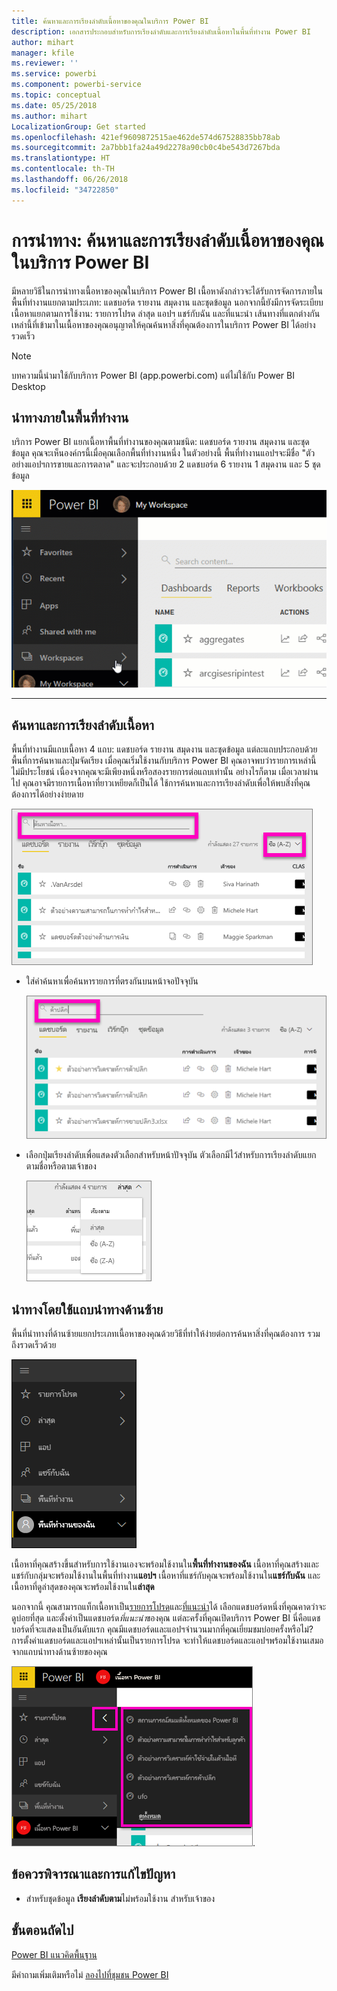 ```yaml
---
title: ค้นหาและการเรียงลำดับเนื้อหาของคุณในบริการ Power BI
description: เอกสารประกอบสำหรับการเรียงลำดับและการเรียงลำดับเนื้อหาในพื้นที่ทำงาน Power BI
author: mihart
manager: kfile
ms.reviewer: ''
ms.service: powerbi
ms.component: powerbi-service
ms.topic: conceptual
ms.date: 05/25/2018
ms.author: mihart
LocalizationGroup: Get started
ms.openlocfilehash: 421ef9609872515ae462de574d67528835bb78ab
ms.sourcegitcommit: 2a7bbb1fa24a49d2278a90cb0c4be543d7267bda
ms.translationtype: HT
ms.contentlocale: th-TH
ms.lasthandoff: 06/26/2018
ms.locfileid: "34722850"
---
```

# <a name="navigation-searching-finding-and-sorting-content-in-power-bi-service"></a>การนำทาง: ค้นหาและการเรียงลำดับเนื้อหาของคุณในบริการ Power BI
มีหลายวิธีในการนำทางเนื้อหาของคุณในบริการ Power BI เนื้อหาดังกล่าวจะได้รับการจัดการภายในพื้นที่ทำงานแยกตามประเภท: แดชบอร์ด รายงาน สมุดงาน และชุดข้อมูล  นอกจากนี้ยังมีการจัดระเบียบเนื้อหาแยกตามการใช้งาน: รายการโปรด ล่าสุด แอปฯ แชร์กับฉัน และที่แนะนำ เส้นทางที่แตกต่างกันเหล่านี้ที่เข้ามาในเนื้อหาของคุณอนุญาตให้คุณค้นหาสิ่งที่คุณต้องการในบริการ Power BI ได้อย่างรวดเร็ว  

>[!NOTE] 
>บทความนี้นำมาใช้กับบริการ Power BI (app.powerbi.com) แต่ไม่ใช้กับ Power BI Desktop

## <a name="navigation-within-workspaces"></a>นำทางภายในพื้นที่ทำงาน

บริการ Power BI แยกเนื้อหาพื้นที่ทำงานของคุณตามชนิด: แดชบอร์ด รายงาน สมุดงาน และชุดข้อมูล คุณจะเห็นองค์กรนี้เมื่อคุณเลือกพื้นที่ทำงานหนึ่ง ในตัวอย่างนี้ พื้นที่ทำงานแอปฯจะมีชื่อ "ตัวอย่างแอปฯการขายและการตลาด" และจะประกอบด้วย 2 แดชบอร์ด 6 รายงาน 1 สมุดงาน และ 5 ชุดข้อมูล

![วิดีโอ](media/service-navigation-search-filter-sort/workspaces.gif)

________________________________________

## <a name="searching-and-sorting-in-workspaces"></a>ค้นหาและการเรียงลำดับเนื้อหา
พื้นที่ทำงานมีแถบเนื้อหา 4 แถบ: แดชบอร์ด รายงาน สมุดงาน และชุดข้อมูล  แต่ละแถบประกอบด้วยพื้นที่การค้นหาและปุ่มจัดเรียง  เมื่อคุณเริ่มใช้งานกับบริการ Power BI คุณอาจพบว่ารายการเหล่านี้ไม่มีประโยชน์ เนื่องจากคุณจะมีเพียงหนึ่งหรือสองรายการต่อแถบเท่านั้น  อย่างไรก็ตาม เมื่อเวลาผ่านไป คุณอาจมีรายการเนื้อหาที่ยาวเหยียดก็เป็นได้  ใช้การค้นหาและการเรียงลำดับเพื่อให้พบสิ่งที่คุณต้องการได้อย่างง่ายดาย

![แถบแดชบอร์ด](media/service-navigation-search-filter-sort/power-bi-search-sort2.png)

* ใส่คำค้นหาเพื่อค้นหารายการที่ตรงกันบนหน้าจอปัจจุบัน
  
   ![ป้อนคำค้นหาที่นี่](media/service-navigation-search-filter-sort/power-bi-search2.png)
* เลือกปุ่มเรียงลำดับเพื่อแสดงตัวเลือกสำหรับหน้าปัจจุบัน ตัวเลือกมีไว้สำหรับการเรียงลำดับแยกตามชื่อหรือตามเจ้าของ
  
   ![จัดเรียงเมนู](media/service-navigation-search-filter-sort/power-bi-sort-alpha.png)

## <a name="navigation-using-the-left-navbar"></a>นำทางโดยใช้แถบนำทางด้านซ้าย
พื้นที่นำทางที่ด้านซ้ายแยกประเภทเนื้อหาของคุณด้วยวิธีที่ทำให้ง่ายต่อการค้นหาสิ่งที่คุณต้องการ รวมถึงรวดเร็วด้วย  

![พื้นที่นำทางด้านซ้าย](media/service-navigation-search-filter-sort/power-bi-newnav.png)



เนื้อหาที่คุณสร้างขึ้นสำหรับการใช้งานเองจะพร้อมใช้งานใน**พื้นที่ทำงานของฉัน** เนื้อหาที่คุณสร้างและแชร์กับกลุ่มจะพร้อมใช้งานในพื้นที่ทำงาน**แอปฯ** เนื้อหาที่แชร์กับคุณจะพร้อมใช้งานใน**แชร์กับฉัน** และเนื้อหาที่ดูล่าสุดของคุณจะพร้อมใช้งานใน**ล่าสุด**

นอกจากนี้ คุณสามารถแท็กเนื้อหาเป็น[รายการโปรด](service-dashboard-favorite.md)และ[ที่แนะนำ](service-dashboard-featured.md)ได้ เลือกแดชบอร์ดหนึ่งที่คุณคาดว่าจะดูบ่อยที่สุด และตั้งค่าเป็นแดชบอร์ด*ที่แนะนำ*ของคุณ แต่ละครั้งที่คุณเปิดบริการ Power BI นี่คือแดชบอร์ดที่จะแสดงเป็นอันดับแรก คุณมีแดชบอร์ดและแอปฯจำนวนมากที่คุณเยี่ยมชมบ่อยครั้งหรือไม่? การตั้งค่าแดชบอร์ดและแอปฯเหล่านั้นเป็นรายการโปรด จะทำให้แดชบอร์ดและแอปฯพร้อมใช้งานเสมอจากแถบนำทางด้านซ้ายของคุณ

![เมนูลอยที่ชื่นชอบ](media/service-navigation-search-filter-sort/power-bi-favorite-flyout.png).


## <a name="considerations-and-troubleshooting"></a>ข้อควรพิจารณาและการแก้ไขปัญหา
* สำหรับชุดข้อมูล **เรียงลำดับตาม**ไม่พร้อมใช้งาน สำหรับเจ้าของ

## <a name="next-steps"></a>ขั้นตอนถัดไป
[Power BI แนวคิดพื้นฐาน](service-basic-concepts.md)

มีคำถามเพิ่มเติมหรือไม่ [ลองไปที่ชุมชน Power BI](http://community.powerbi.com/)